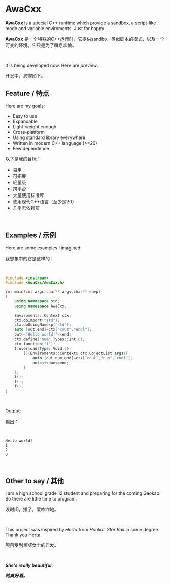 # AwaCxx

**AwaCxx** is a special C++ runtime which provide a sandbox, a script-like mode and variable enviroments. Just for happy.

**AwaCxx** 是一个特殊的C++运行时，它提供sandbo、类似脚本的模式，以及一个可变的环境。它只是为了瞬息欢愉。

<br/>

It is being developed now. Here are *preview*.

开发中，*前瞻*如下。


## Feature / 特点

Here are my goals:
- Easy to use
- Expandable
- Light-weight enough
- Cross-platform
- Using standard library everywhere
- Written in modern C++ language (>=20)
- Few dependence

以下是我的目标：
- 易用
- 可拓展
- 轻量级
- 跨平台
- 大量使用标准库
- 使用现代C++语言（至少是20）
- 几乎无依赖项

<br/>

## Examples / 示例

Here are some examples I imagined:

我想象中的它是这样的：

<br/>

```cpp
#include <iostream>
#include <AwaCxx/AwaCxx.h>

int main(int argc,char** argv,char** envp)
{
    using namespace std;
    using namespace AwaCxx;
    
    Enviroments::Context ctx;
    ctx.doImport("std");
    ctx.doUsingNamesp("std");
    auto [out,end]=ctx["cout","endl"];
    out<<"Hello world!"<<end;
    ctx.define("num",Types::Int,0);
    ctx.function("f");
    f.overload(Type::Void,{},
        [](Enviroments::Context& ctx,ObjectList args){
            auto [out,num,end]=ctx["cout","num","endl"];
            out<<++num<<end;
        }
    );
    f();
    f();
    f();
}
```

<br/>

Output:

输出：

<br/>

```
Hello world!
1
2
3
```

<br/>

## Other to say / 其他

I am a high school grade 12 student and preparing for the coming Gaokao. So there are little time to program.

没时间，摆了。爱咋咋地。

<br/>

This project was inspired by *Herta* from *Honkai: Star Rail* in some degree. Thank you Herta.

项目受到*黑塔*女士的启发。

<br/>

***She's really beautiful.***

***她真好看。***
